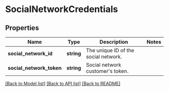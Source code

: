 # SocialNetworkCredentials

## Properties
Name | Type | Description | Notes
------------ | ------------- | ------------- | -------------
**social_network_id** | **string** | The unique ID of the social network. | 
**social_network_token** | **string** | Social network customer&#x27;s token. | 

[[Back to Model list]](../../README.md#documentation-for-models) [[Back to API list]](../../README.md#documentation-for-api-endpoints) [[Back to README]](../../README.md)

